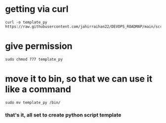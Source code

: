 # getting via curl


    curl -o template_py https://raw.githubusercontent.com/jahirraihan22/DEVOPS_ROADMAP/main/scripts/python_scripts/template.py
    
    
# give permission


    sudo chmod 777 template_py
   
   
# move it to bin, so that we can use it like a command


    
    sudo mv template_py /bin/
  
  
  
  
### that's it, all set to create python script template
